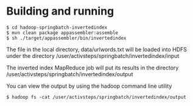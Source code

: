 # Building and running

    $ cd hadoop-springbatch-invertedindex
    $ mvn clean package appassembler:assemble
    $ sh ./target/appassembler/bin/invertedindex

The file in the local directory, data/urlwords.txt will be loaded 
into HDFS under the directory /user/activsteps/springbatch/invertedindex/input

The inverted index MapReduce job will put its results in the directory
/user/activsteps/springbatch/invertedindex/output

You can view the output by using the hadoop command line utility

    $ hadoop fs -cat /user/activsteps/springbatch/invertedindex/output



